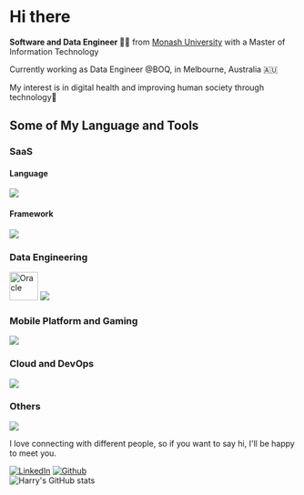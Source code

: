 <h1>Hi there</h1>

<p><b>Software and Data Engineer 👨‍💻</b> from <a href="https://monash.edu">Monash University<a> with a Master of Information Technology</br>
 </p>
<p>Currently working as Data Engineer @BOQ, in Melbourne, Australia 🇦🇺</p>
<p>My interest is in digital health and improving human society through technology🏥</p>
 
<h2>Some of My Language and Tools</h2>

<h3>SaaS</h3>
<h4>Language</h4>
<img src="https://skillicons.dev/icons?i=ts,js,html,css,java,nodejs" />
<h4>Framework</h4>
<img src="https://skillicons.dev/icons?i=react,angular,nextjs,nestjs,spring,flask,django,dotnet,bootstrap,tailwind,materialui" />
<h3>Data Engineering</h3>
<img width="50" src="https://user-images.githubusercontent.com/25181517/117208736-bdedc080-adf5-11eb-912f-61c7d43705f6.png" alt="Oracle" title="Oracle"/>
<img src="https://skillicons.dev/icons?i=py,pytorch,kafka,tensorflow,r,matlab,octave,mysql,postgres,mongo,cassandra,dynamodb,ipfs" />
<h3>Mobile Platform and Gaming</h3>
<img src="https://skillicons.dev/icons?i=kotlin,swift,unity,unreal,cs" />
<h3>Cloud and DevOps</h3>
<img src="https://skillicons.dev/icons?i=aws,azure,gcp,heroku,bash,cloudflare,git,docker,jenkins,githubactions" />
<h3>Others</h3>
<img src="https://skillicons.dev/icons?i=rust,go,gherkin,latex,md,postman,figma,raspberrypi" />

<p>I love connecting with different people, so if you want to say hi, I'll be happy to meet you.</p>

[![LinkedIn](https://img.shields.io/badge/-HarryZhan-blue?style=flat-square&logo=Linkedin&logoColor=white&link=https://www.linkedin.com/in/harry-zhan-watson-30486b134/)](https://www.linkedin.com/in/harry-zhan-watson-30486b134/)
[![Github](https://img.shields.io/github/followers/watanaberyunosuke?label=follow&style=social)](https://github.com/watanaberyunosuke) <br>
![Harry's GitHub stats](https://github-readme-stats.vercel.app/api?username=watanaberyunosuke&show_icons=true&theme=prussian)


